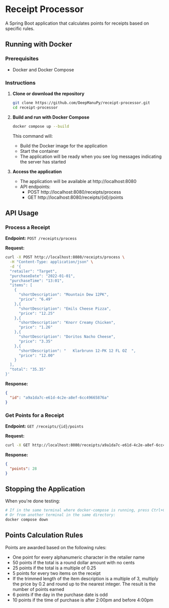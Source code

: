 # Receipt Processor

A Spring Boot application that calculates points for receipts based on specific rules.

## Running with Docker

### Prerequisites

- Docker and Docker Compose

### Instructions

1. **Clone or download the repository**
   ```bash
   git clone https://github.com/DeepManuPy/receipt-processor.git
   cd receipt-processor
   ```

2. **Build and run with Docker Compose**
   ```bash
   docker compose up --build
   ```
   This command will:
    - Build the Docker image for the application
    - Start the container
    - The application will be ready when you see log messages indicating the server has started

3. **Access the application**
    - The application will be available at http://localhost:8080
    - API endpoints:
        - POST http://localhost:8080/receipts/process
        - GET http://localhost:8080/receipts/{id}/points

## API Usage

### Process a Receipt

**Endpoint:** `POST /receipts/process`

**Request:**

```bash
curl -X POST http://localhost:8080/receipts/process \
  -H "Content-Type: application/json" \
  -d '{
  "retailer": "Target",
  "purchaseDate": "2022-01-01",
  "purchaseTime": "13:01",
  "items": [
    {
      "shortDescription": "Mountain Dew 12PK",
      "price": "6.49"
    },{
      "shortDescription": "Emils Cheese Pizza",
      "price": "12.25"
    },{
      "shortDescription": "Knorr Creamy Chicken",
      "price": "1.26"
    },{
      "shortDescription": "Doritos Nacho Cheese",
      "price": "3.35"
    },{
      "shortDescription": "   Klarbrunn 12-PK 12 FL OZ  ",
      "price": "12.00"
    }
  ],
  "total": "35.35"
}'
```

**Response:**

```json
{
  "id": "a9a1da7c-e61d-4c2e-a8ef-6cc49665876a"
}
```

### Get Points for a Receipt

**Endpoint:** `GET /receipts/{id}/points`

**Request:**

```bash
curl -X GET http://localhost:8080/receipts/a9a1da7c-e61d-4c2e-a8ef-6cc49665876a/points
```

**Response:**

```json
{
  "points": 28
}
```

## Stopping the Application

When you're done testing:

```bash
# If in the same terminal where docker-compose is running, press Ctrl+C
# Or from another terminal in the same directory:
docker compose down
```

## Points Calculation Rules

Points are awarded based on the following rules:

* One point for every alphanumeric character in the retailer name
* 50 points if the total is a round dollar amount with no cents
* 25 points if the total is a multiple of 0.25
* 5 points for every two items on the receipt
* If the trimmed length of the item description is a multiple of 3, multiply the price by 0.2 and round up to the
  nearest integer. The result is the number of points earned
* 6 points if the day in the purchase date is odd
* 10 points if the time of purchase is after 2:00pm and before 4:00pm

